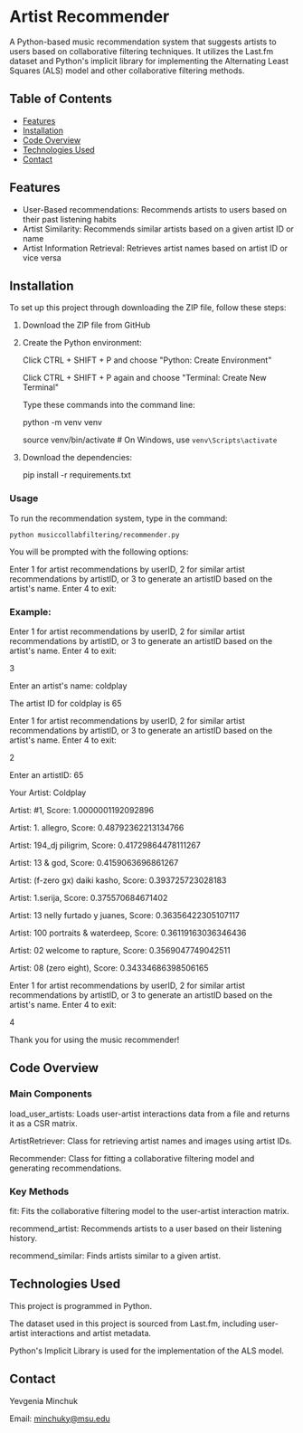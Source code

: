 # Artist Recommender
A Python-based music recommendation system that suggests artists to users based on collaborative filtering techniques. It utilizes the Last.fm dataset and Python's implicit library for implementing the Alternating Least Squares (ALS) model and other collaborative filtering methods.

## Table of Contents

- [Features](#features)
- [Installation](#installation)
- [Code Overview](#code-overview)
- [Technologies Used](#technologies-used)
- [Contact](#contact)

## Features
- User-Based recommendations: Recommends artists to users based on their past listening habits
- Artist Similarity: Recommends similar artists based on a given artist ID or name
- Artist Information Retrieval: Retrieves artist names based on artist ID or vice versa

## Installation
To set up this project through downloading the ZIP file, follow these steps:

1. Download the ZIP file from GitHub
   
2. Create the Python environment:

    Click CTRL + SHIFT + P and choose "Python: Create Environment"

    Click CTRL + SHIFT + P again and choose "Terminal: Create New Terminal"

    Type these commands into the command line:

    python -m venv venv
   
    source venv/bin/activate  # On Windows, use `venv\Scripts\activate`
   
3. Download the dependencies:
   
    pip install -r requirements.txt
    
### Usage
To run the recommendation system, type in the command:

    python musiccollabfiltering/recommender.py
  
You will be prompted with the following options:

Enter 1 for artist recommendations by userID, 2 for similar artist recommendations by artistID, or 3 to generate an artistID based on the artist's name. Enter 4 to exit:

### Example:

   Enter 1 for artist recommendations by userID, 2 for similar artist recommendations by artistID, or 3 to generate an artistID based on the artist's name. Enter 4 to exit:
   
   3
   
   Enter an artist's name:   coldplay
   
   The artist ID for coldplay is 65
   
   Enter 1 for artist recommendations by userID, 2 for similar artist recommendations by artistID, or 3 to generate an artistID based on the artist's name. Enter 4 to exit:
   
   2
   
   Enter an artistID:   65
   
   Your Artist:  Coldplay
   
   Artist: #1, Score: 1.0000001192092896
   
   Artist: 1. allegro, Score: 0.48792362213134766
   
   Artist: 194_dj piligrim, Score: 0.41729864478111267
   
   Artist: 13 & god, Score: 0.4159063696861267
   
   Artist: (f-zero gx) daiki kasho, Score: 0.393725723028183
   
   Artist: 1.serija, Score: 0.375570684671402
   
   Artist: 13 nelly furtado y juanes, Score: 0.36356422305107117
   
   Artist: 100 portraits & waterdeep, Score: 0.36119163036346436
   
   Artist: 02 welcome to rapture, Score: 0.3569047749042511
   
   Artist: 08 (zero eight), Score: 0.34334686398506165

   
   Enter 1 for artist recommendations by userID, 2 for similar artist recommendations by artistID, or 3 to generate an artistID based on the artist's name. Enter 4 to exit:
   
   4
   
   Thank you for using the music recommender!

## Code Overview
### Main Components
load_user_artists: Loads user-artist interactions data from a file and returns it as a CSR matrix.

ArtistRetriever: Class for retrieving artist names and images using artist IDs.

Recommender: Class for fitting a collaborative filtering model and generating recommendations.

### Key Methods
fit: Fits the collaborative filtering model to the user-artist interaction matrix.

recommend_artist: Recommends artists to a user based on their listening history.

recommend_similar: Finds artists similar to a given artist.

## Technologies Used
This project is programmed in Python.

The dataset used in this project is sourced from Last.fm, including user-artist interactions and artist metadata.

Python's Implicit Library is used for the implementation of the ALS model.

## Contact
Yevgenia Minchuk

Email: minchuky@msu.edu
